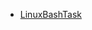 
- [LinuxBashTask](https://github.com/srg6rt/DevOps_tasks_2023/blob/master/LinuxBashTask/README.md)

